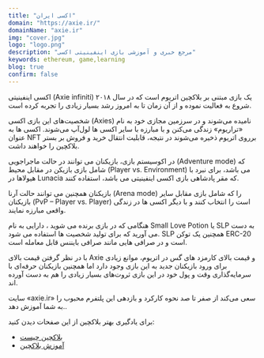 ```yaml
---
title: "اکسی ایران"
domain: "https://axie.ir/"
domainName: "axie.ir"
img: "cover.jpg"
logo: "logo.png"
description: "مرجع خبری و آموزشی بازی اینفینیتی اکسی"
keywords: ethereum, game,learning
blog: true
confirm: false
---
```


اکسی اینفینیتی (Axie infiniti) یک بازی مبتنی بر بلاکچین اتریوم است که در سال ۲۰۱۸ شروع به فعالیت نموده و از آن زمان تا به امروز رشد بسیار زیادی را تجربه کرده است.

شخصیت‌های این بازی اکسی (Axies) نامیده می‌شوند و در سرزمین مجازی خود به نام «تراریوم» زندگی می‌کنن و با مبارزه با سایر اکسی ها لو‌ل‌آپ می‌شوند.
اکسی ها به عنوان NFT برروی اتریوم ذخیره می‌شوند در نتیجه، قابلیت انتقال خرید و فروش بر بستر بلاکچین را خواهند داشت.

در اکوسیستم بازی، بازیکنان می توانند در حالت ماجراجویی (Adventure mode) که شامل بازی بازیکن در مقابل محیط (Player vs. Environment) می باشد، برای نبرد با هیولاها در Lunacia که مقر پادشاهی بازی اکسی اینفینیتی می باشد، استفاده کنند.

بازیکنان همچنین می توانند حالت آرنا (Arena mode) را که شامل بازی مقابل سایر بازیکنان (PvP – Player vs. Player) است را انتخاب کنند و با دیگر اکسی ها در زندگی واقعی مبارزه نمایند.

هنگامی که در بازی برنده می شوید ، دارایی به نام Small Love Potion یا SLP به دست می آورید که برای تولید شخصیت ها استفاده می شود. SLP همچنین یک توکن ERC-20 است و در صرافی هایی مانند صرافی بایننس قابل معامله است.

با در نظر گرفتن قیمت بالای Axie و قیمت بالای کارمزد های گس در اتریوم، موانع زیادی برای ورود بازیکنان جدید به این بازی وجود دارد اما همچنین بازیکنان حرفه‌ای با سرمایه‌گذاری وقت و پول خود در این بازی ثروت‌های بسیار زیادی را هم به دست آورده اند.

سایت «axie.ir» سعی می‌کند از صفر تا صد نحوه کارکرد و بازدهی این پلتفرم محبوب را به شما آموزش دهد..

<div class="blockquote">برای یادگیری بهتر بلاکچین از این صفحات دیدن کنید:
<ul>
	<li><a href="/what-is-blockchain">بلاکچین چیست</a></li>
	<li><a href="/learning">آموزش بلاکچین</a></li>
</ul>
</div>

